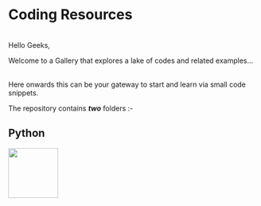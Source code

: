 
# Coding Resources

<br>Hello Geeks,
<p>Welcome to a Gallery that explores a lake of codes and related examples...</p>
<p><br> Here onwards this can be your gateway to start and learn via small code snippets. </p>
<p> The repository contains <strong><em>two</em></strong> folders :- </p>

## **Python** 
<img src="https://github.com/kaushik-chhappaniya/Coding_Resources/assets/52828273/5abcd57f-95cb-42a5-ad23-a9ebc4ab8a79" width = 100px>
<!-- ![image](https://github.com/kaushik-chhappaniya/Coding_Resources/assets/52828273/5abcd57f-95cb-42a5-ad23-a9ebc4ab8a79) -->


